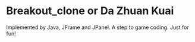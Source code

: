 # Breakout_clone or Da Zhuan Kuai
Implemented by Java, JFrame and JPanel.
A step to game coding. Just for fun!
